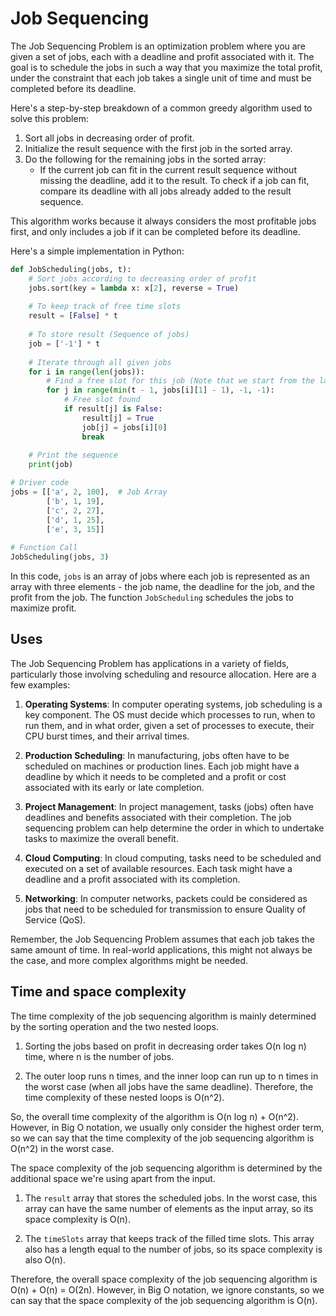 # Job Sequencing

The Job Sequencing Problem is an optimization problem where you are given a set of jobs, each with a deadline and profit associated with it. The goal is to schedule the jobs in such a way that you maximize the total profit, under the constraint that each job takes a single unit of time and must be completed before its deadline.

Here's a step-by-step breakdown of a common greedy algorithm used to solve this problem:

1. Sort all jobs in decreasing order of profit.
2. Initialize the result sequence with the first job in the sorted array.
3. Do the following for the remaining jobs in the sorted array:
   - If the current job can fit in the current result sequence without missing the deadline, add it to the result. To check if a job can fit, compare its deadline with all jobs already added to the result sequence.

This algorithm works because it always considers the most profitable jobs first, and only includes a job if it can be completed before its deadline.

Here's a simple implementation in Python:

```python
def JobScheduling(jobs, t):
    # Sort jobs according to decreasing order of profit
    jobs.sort(key = lambda x: x[2], reverse = True)
    
    # To keep track of free time slots
    result = [False] * t
    
    # To store result (Sequence of jobs)
    job = ['-1'] * t
    
    # Iterate through all given jobs
    for i in range(len(jobs)):
        # Find a free slot for this job (Note that we start from the last possible slot)
        for j in range(min(t - 1, jobs[i][1] - 1), -1, -1):
            # Free slot found
            if result[j] is False:
                result[j] = True
                job[j] = jobs[i][0]
                break
                
    # Print the sequence
    print(job)

# Driver code
jobs = [['a', 2, 100],  # Job Array
        ['b', 1, 19],
        ['c', 2, 27],
        ['d', 1, 25],
        ['e', 3, 15]]
        
# Function Call
JobScheduling(jobs, 3)
```

In this code, `jobs` is an array of jobs where each job is represented as an array with three elements - the job name, the deadline for the job, and the profit from the job. The function `JobScheduling` schedules the jobs to maximize profit.

## Uses

The Job Sequencing Problem has applications in a variety of fields, particularly those involving scheduling and resource allocation. Here are a few examples:

1. **Operating Systems**: In computer operating systems, job scheduling is a key component. The OS must decide which processes to run, when to run them, and in what order, given a set of processes to execute, their CPU burst times, and their arrival times.

2. **Production Scheduling**: In manufacturing, jobs often have to be scheduled on machines or production lines. Each job might have a deadline by which it needs to be completed and a profit or cost associated with its early or late completion.

3. **Project Management**: In project management, tasks (jobs) often have deadlines and benefits associated with their completion. The job sequencing problem can help determine the order in which to undertake tasks to maximize the overall benefit.

4. **Cloud Computing**: In cloud computing, tasks need to be scheduled and executed on a set of available resources. Each task might have a deadline and a profit associated with its completion.

5. **Networking**: In computer networks, packets could be considered as jobs that need to be scheduled for transmission to ensure Quality of Service (QoS).

Remember, the Job Sequencing Problem assumes that each job takes the same amount of time. In real-world applications, this might not always be the case, and more complex algorithms might be needed.

## Time and space complexity

The time complexity of the job sequencing algorithm is mainly determined by the sorting operation and the two nested loops.

1. Sorting the jobs based on profit in decreasing order takes O(n log n) time, where n is the number of jobs.

2. The outer loop runs n times, and the inner loop can run up to n times in the worst case (when all jobs have the same deadline). Therefore, the time complexity of these nested loops is O(n^2).

So, the overall time complexity of the algorithm is O(n log n) + O(n^2). However, in Big O notation, we usually only consider the highest order term, so we can say that the time complexity of the job sequencing algorithm is O(n^2) in the worst case.

The space complexity of the job sequencing algorithm is determined by the additional space we're using apart from the input.

1. The `result` array that stores the scheduled jobs. In the worst case, this array can have the same number of elements as the input array, so its space complexity is O(n).

2. The `timeSlots` array that keeps track of the filled time slots. This array also has a length equal to the number of jobs, so its space complexity is also O(n).

Therefore, the overall space complexity of the job sequencing algorithm is O(n) + O(n) = O(2n). However, in Big O notation, we ignore constants, so we can say that the space complexity of the job sequencing algorithm is O(n).
